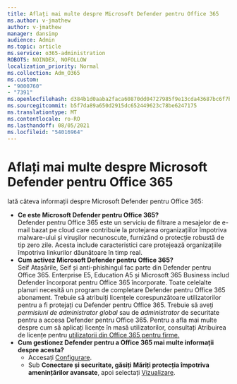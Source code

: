 ```yaml
---
title: Aflați mai multe despre Microsoft Defender pentru Office 365
ms.author: v-jmathew
author: v-jmathew
manager: dansimp
audience: Admin
ms.topic: article
ms.service: o365-administration
ROBOTS: NOINDEX, NOFOLLOW
localization_priority: Normal
ms.collection: Adm_O365
ms.custom:
- "9000760"
- "7391"
ms.openlocfilehash: d384b1d0aaba2faca60870dd04727985f9e13cda43687bc6f7bc53da90db4b9e
ms.sourcegitcommit: b5f7da89a650d2915dc652449623c78be6247175
ms.translationtype: MT
ms.contentlocale: ro-RO
ms.lasthandoff: 08/05/2021
ms.locfileid: "54016964"
---
```

# <a name="learn-about-microsoft-defender-for-office-365"></a>Aflați mai multe despre Microsoft Defender pentru Office 365

Iată câteva informații despre Microsoft Defender pentru Office 365:

- **Ce este Microsoft Defender pentru Office 365?**  
    Defender pentru Office 365 este un serviciu de filtrare a mesajelor de e-mail bazat pe cloud care contribuie la protejarea organizațiilor împotriva malware-ului și virușilor necunoscute, furnizând o protecție robustă de tip zero zile. Acesta include caracteristici care protejează organizațiile împotriva linkurilor dăunătoare în timp real.
- **Cum activez Microsoft Defender pentru Office 365?**  
    Seif Atașările, Seif și anti-phishingul fac parte din Defender pentru Office 365. Enterprise E5, Education A5 și Microsoft 365 Business includ Defender încorporat pentru Office 365 încorporate. Toate celelalte planuri necesită un program de completare Defender pentru Office 365 abonament. Trebuie să atribuiți licențele corespunzătoare utilizatorilor pentru a fi protejați cu Defender pentru Office 365. Trebuie să aveți *permisiuni de administrator global* sau de *administrator* de securitate pentru a accesa Defender pentru Office 365. Pentru a afla mai multe despre cum să aplicați licențe în masă utilizatorilor, consultați Atribuirea de licențe pentru [utilizatorii din Office 365 pentru firme.](https://go.microsoft.com/fwlink/?linkid=2093435)
- **Cum gestionez Defender pentru a Office 365 mai multe informații despre acesta?**  
  - Accesați [Configurare](https://go.microsoft.com/fwlink/p/?linkid=2075721).  
  - Sub **Conectare și securitate, găsiți** **Măriți protecția împotriva amenințărilor avansate**, apoi selectați [Vizualizare](https://go.microsoft.com/fwlink/?linkid=2109302).
